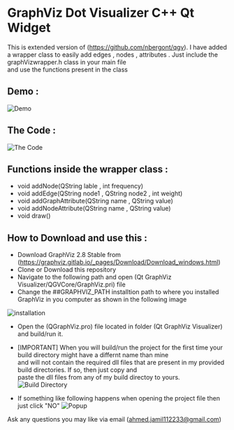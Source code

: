 GraphViz Dot Visualizer C++ Qt Widget
=====================================

This is extended version of (https://github.com/nbergont/qgv).
I have added a wrapper class to easily add edges , nodes , attributes . Just include the graphVizwrapper.h class in your main file <br/>
and use the functions present in the class 

Demo :
------

![Demo](https://i.imgur.com/fjLzahn.png)

The Code :
----------

![The Code](https://i.imgur.com/tQnhllJ.png)

Functions inside the wrapper class :
------------------------------------

* void addNode(QString lable , int frequency)
* void addEdge(QString node1 , QString node2 , int weight)
* void addGraphAttribute(QString name , QString value)
* void addNodeAttribute(QString name , QString value)
* void draw()


How to Download and use this :
------------------------------

* Download GraphViz 2.8 Stable from (https://graphviz.gitlab.io/_pages/Download/Download_windows.html)
* Clone or Download this repository
* Navigate to the following path and open (Qt GraphViz Visualizer/QGVCore/GraphViz.pri) file
* Change the ##GRAPHVIZ_PATH installtion path to where you installed GraphViz in you computer as shown in the following image

![installation](https://i.imgur.com/ocJd7vL.png)

* Open the (QGraphViz.pro) file located in folder (Qt GraphViz Visualizer) and build/run it.
* [IMPORTANT] When you will build/run the project for the first time your build directory might have a differnt name than mine <br/>
and will not contain the required dll files that are present in my provided build directories. If so, then just copy and <br/>
paste the dll files from any of my build directoy to yours.
![Build Directory](https://i.imgur.com/BGOOD8p.png)

* If something like following happens when opening the project file then just click "NO"
![Popup](https://i.imgur.com/QQTJzdM.png)

Ask any questions you may like via email (ahmed.jamil112233@gmail.com)




